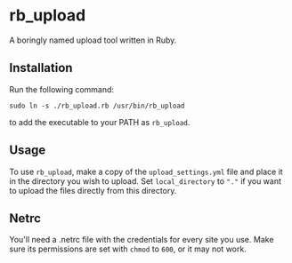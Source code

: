 rb\_upload
==========

A boringly named upload tool written in Ruby.

Installation
------------

Run the following command:

    sudo ln -s ./rb_upload.rb /usr/bin/rb_upload

to add the executable to your PATH as `rb_upload`.

Usage
-----

To use `rb_upload`, make a copy of the `upload_settings.yml` file and place it
in the directory you wish to upload. Set `local_directory` to `"."` if you want
to upload the files directly from this directory.

Netrc
-----

You'll need a .netrc file with the credentials for every site you use. Make
sure its permissions are set with `chmod` to `600`, or it may not work.

